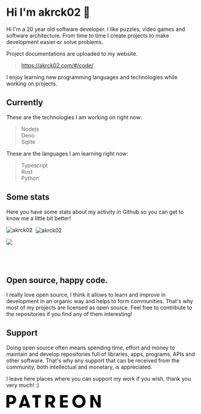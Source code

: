 # Hi I'm akrck02 👋
Hi I'm a 20 year old software developer. I like puzzles, video games and software architecture.
From time to time I create projects to make development easier or solve problems. 

Project documentations are uploaded to my website.

> https://akrck02.com/#/code/

I enjoy learning new programming languages and technologies while working on projects. 

## Currently 
These are the technologies I am working on right now:

> Nodejs
> <br>Deno
> <br>Sqlite

These are the languages I am learning right now:

> Typescript
> <br>Rust
> <br>Python

## Some stats
Here you have some stats about my activity in Github so you can get to know me a little bit better!

<p>
  <img align="left" src="https://readme-stats-olive.vercel.app/api/top-langs?count_private=true&langs_count=100&exclude_repo=AppIgniter&username=akrck02&show_icons=true&locale=en&" alt="akrck02" />
</p>

<p>&nbsp;
  <img align="center" src="https://readme-stats-olive.vercel.app/api?count_private=true&username=akrck02&show_icons=true&locale=en" alt="akrck02" />
</p>
<p>
  <img src='https://github-readme-streak-stats.herokuapp.com/?user=akrck02&count_private=true'>
</p>
<br><br>

## Open source, happy code.
I really love open source, I think it allows to learn and improve in development in an organic way and helps to form communities.
That's why most of my projects are licensed as open source. Feel free to contribute to the repositories if you find any of them interesting! 

## Support 
Doing open source often means spending time, effort and money to maintain and develop repositories full of libraries, apps, programs, APIs and other software.
That's why any support that can be received from the community, both intellectual and monetary, is appreciated.

I leave here places where you can support my work if you wish, thank you very much! :)
<br><br>
<a href="https://www.patreon.com/akrck02"><img style=" width:250px;" src='patreon.png'></a>
